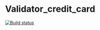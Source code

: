 # Validator_credit_card


[![Build status](https://ci.appveyor.com/api/projects/status/v5ry8ivyk6s6cnoc?svg=true)](https://ci.appveyor.com/project/nektoSV/validator-credit-card)